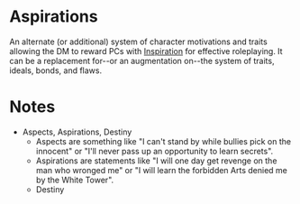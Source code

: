 # Aspirations

An alternate (or additional) system of character motivations and traits allowing the DM to reward PCs with [Inspiration](http://5e.d20srd.org/srd/inspiration.htm) for effective roleplaying. It can be a replacement for--or an augmentation on--the system of traits, ideals, bonds, and flaws.




# Notes

+ Aspects, Aspirations, Destiny
  + Aspects are something like "I can't stand by while bullies pick on the innocent" or "I'll never pass up an opportunity to learn secrets". 
  + Aspirations are statements like "I will one day get revenge on the man who wronged me" or "I will learn the forbidden Arts denied me by the White Tower".
  + Destiny 